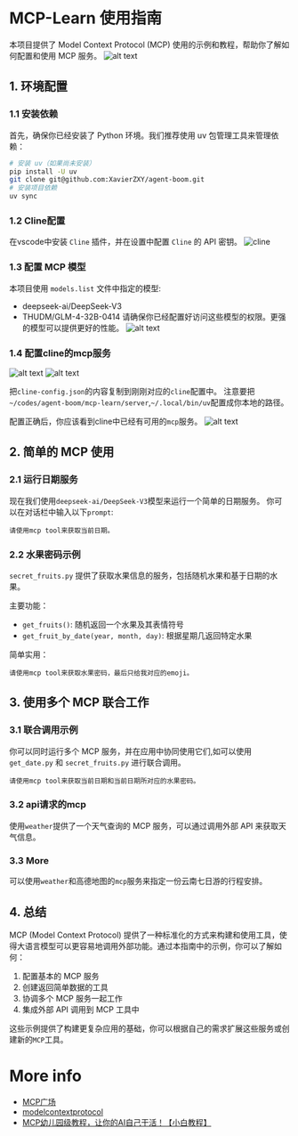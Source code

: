 # MCP-Learn 使用指南

本项目提供了 Model Context Protocol (MCP) 使用的示例和教程，帮助你了解如何配置和使用 MCP 服务。
![alt text](./images/mcp.png)

## 1. 环境配置

### 1.1 安装依赖

首先，确保你已经安装了 Python 环境。我们推荐使用 uv 包管理工具来管理依赖：

```bash
# 安装 uv（如果尚未安装）
pip install -U uv
git clone git@github.com:XavierZXY/agent-boom.git
# 安装项目依赖
uv sync
```

### 1.2 Cline配置
在vscode中安装 `Cline` 插件，并在设置中配置 `Cline` 的 API 密钥。
![cline](./images/cline.png)

### 1.3 配置 MCP 模型

本项目使用 `models.list` 文件中指定的模型:
- deepseek-ai/DeepSeek-V3
- THUDM/GLM-4-32B-0414
请确保你已经配置好访问这些模型的权限。更强的模型可以提供更好的性能。
![alt text](./images/api_config.png)

### 1.4 配置cline的mcp服务
![alt text](./images/cline-config-1.png)
![alt text](./images/cline-config-2.png)

把`cline-config.json`的内容复制到刚刚对应的`cline`配置中。
注意要把`~/codes/agent-boom/mcp-learn/server`,`~/.local/bin/uv`配置成你本地的路径。

配置正确后，你应该看到cline中已经有可用的`mcp`服务。
![alt text](./images/cline-config-3.png)

## 2. 简单的 MCP 使用

### 2.1 运行日期服务
现在我们使用`deepseek-ai/DeepSeek-V3`模型来运行一个简单的日期服务。
你可以在对话栏中输入以下`prompt`:
```text
请使用mcp tool来获取当前日期。
```

### 2.2 水果密码示例

`secret_fruits.py` 提供了获取水果信息的服务，包括随机水果和基于日期的水果。

主要功能：
- `get_fruits()`: 随机返回一个水果及其表情符号
- `get_fruit_by_date(year, month, day)`: 根据星期几返回特定水果

简单实用：
```text
请使用mcp tool来获取水果密码，最后只给我对应的emoji。
```
## 3. 使用多个 MCP 联合工作

### 3.1 联合调用示例

你可以同时运行多个 MCP 服务，并在应用中协同使用它们,如可以使用`get_date.py` 和 `secret_fruits.py` 进行联合调用。

```text
请使用mcp tool来获取当前日期和当前日期所对应的水果密码。
``` 

### 3.2 api请求的mcp
使用`weather`提供了一个天气查询的 MCP 服务，可以通过调用外部 API 来获取天气信息。

### 3.3 More
可以使用`weather`和高德地图的`mcp`服务来指定一份云南七日游的行程安排。

## 4. 总结

MCP (Model Context Protocol) 提供了一种标准化的方式来构建和使用工具，使得大语言模型可以更容易地调用外部功能。通过本指南中的示例，你可以了解如何：

1. 配置基本的 MCP 服务
2. 创建返回简单数据的工具
3. 协调多个 MCP 服务一起工作
4. 集成外部 API 调用到 MCP 工具中

这些示例提供了构建更复杂应用的基础，你可以根据自己的需求扩展这些服务或创建新的`MCP`工具。

# More info

- [MCP广场](https://modelscope.cn/mcp)
- [modelcontextprotocol](https://modelcontextprotocol.io/introduction)
- [MCP幼儿园级教程，让你的AI自己干活！【小白教程】](https://www.bilibili.com/video/BV1HFd6YhErb/?spm_id_from=333.337.search-card.all.click&vd_source=4b89af53720f562b658eda17f36f478f)